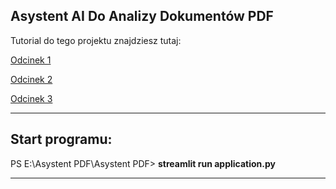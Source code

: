 ## Asystent AI Do Analizy Dokumentów PDF

Tutorial do tego projektu znajdziesz tutaj:

[Odcinek 1](https://youtu.be/v6Ry2eRkKh8)

[Odcinek 2](https://www.youtube.com/watch?v=tb8eFBvE0_Q)

[Odcinek 3](https://youtu.be/76ltxVb9BoE?si=eLX9bTGd03XLgXsh)

---

## Start programu:

PS E:\Asystent PDF\Asystent PDF> **streamlit run application.py**

---
